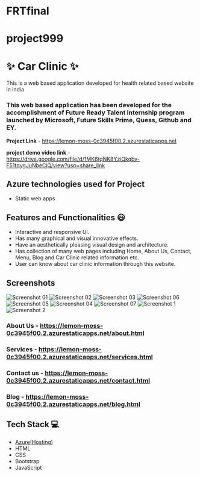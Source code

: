 # FRTfinal
# project999
# ✨  Car Clinic ✨

This is a web based application developed for health related based website in india

### This web based application has been developed for the accomplishment of Future Ready Talent Internship program launched by Microsoft, Future Skills Prime, Quess, Github and EY.


**Project Link** - https://lemon-moss-0c3945f00.2.azurestaticapps.net   

**project demo video link** - https://drive.google.com/file/d/1MK6tqNK8YziQkqbv-F51tqygJuNbeCjQ/view?usp=share_link

## Azure technologies used for Project

- Static web apps

## Features and Functionalities 😃

- Interactive and responsive UI.
- Has many graphical and visual innovative effects.
- Have an aesthetically pleasing visual design and architecture.
- Has collection of many web pages including Home, About Us, Contact, Menu, Blog and Car Clinic related information etc.
- User can know about car clinic information through this website. 

## Screenshots

![Screenshot 01](https://user-images.githubusercontent.com/115457031/213924982-cb2abb10-5767-4234-bb24-87708ee208fb.png)
![Screenshot 02](https://user-images.githubusercontent.com/115457031/213924998-a41afa26-b990-49e3-bbcd-ff3ba1667bbb.png)
![Screenshot 03](https://user-images.githubusercontent.com/115457031/213925004-4f4836e8-b0e8-47da-a5d3-bf53839c3a8a.png)
![Screenshot 06](https://user-images.githubusercontent.com/115457031/213925021-3c0c8262-ef41-4958-8309-d2fc3052bbd8.png)
![Screenshot 05](https://user-images.githubusercontent.com/115457031/213925024-b271a533-3517-442d-aa07-dafca017eb46.png)
![Screenshot 04](https://user-images.githubusercontent.com/115457031/213925026-a9d9f667-aa3a-47e0-a179-1c3c0469c10d.png)
![Screenshot 07](https://user-images.githubusercontent.com/115457031/213925028-b9187e9d-1ede-49de-8bf6-15f66dae2cd3.png)
![Screenshot 1](https://user-images.githubusercontent.com/115457031/213925047-77a33cdc-09e4-4a57-990a-6d60e126be86.png)
![Screenshot 2](https://user-images.githubusercontent.com/115457031/213925050-8488f8d9-f192-46ad-aa4c-4da7fef08b84.png)

### About Us - https://lemon-moss-0c3945f00.2.azurestaticapps.net/about.html



### Services - https://lemon-moss-0c3945f00.2.azurestaticapps.net/services.html



### Contact us - https://lemon-moss-0c3945f00.2.azurestaticapps.net/contact.html



### Blog - https://lemon-moss-0c3945f00.2.azurestaticapps.net/blog.html





## Tech Stack 💻

- [Azure(Hosting)](https://azure.microsoft.com/en-in/features/azure-portal/)
- HTML
- CSS
- Bootstrap
- JavaScript
